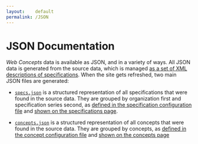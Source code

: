 ```yaml
---
layout:    default
permalink: /JSON
---
```


# JSON Documentation

*Web Concepts* data is available as JSON, and in a variety of ways. All JSON data is generated from the source data, which is managed [as a set of XML descriptions of specifications](https://github.com/dret/webconcepts/tree/gh-pages/specs/src). When the site gets refreshed, two main JSON files are generated:

* [`specs.json`](/specs/specs.json) is a structured representation of all specifications that were found in the source data. They are grouped by organization first and specification series second, as [defined in the specification configuration file](/specs/specs.xml) and [shown on the specifications page](specs/).

* [`concepts.json`](/concepts.json) is a structured representation of all concepts that were found in the source data. They are grouped by concepts, as [defined in the concept configuration file](/concepts.xml) and [shown on the concepts page](/concepts)
